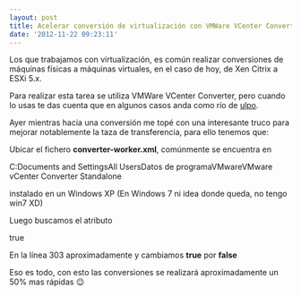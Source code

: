 ```yaml
---
layout: post
title: Acelerar conversión de virtualización con VMWare VCenter Converter
date: '2012-11-22 09:23:11'
---
```



Los que trabajamos con virtualización, es común realizar conversiones de máquinas físicas a máquinas virtuales, en el caso de hoy, de Xen Citrix a ESXi 5.x.

Para realizar esta tarea se utiliza VMWare VCenter Converter, pero cuando lo usas te das cuenta que en algunos casos anda como río de [ulpo](http://es.wikipedia.org/wiki/Ulpo).

Ayer mientras hacia una conversión me topé con una interesante truco para mejorar notablemente la taza de transferencia, para ello tenemos que:

Ubicar el fichero **converter-worker.xml**, comúnmente se encuentra en

C:Documents and SettingsAll UsersDatos de programaVMwareVMware vCenter Converter Standalone

instalado en un Windows XP (En Windows 7 ni idea donde queda, no tengo win7 XD)

Luego buscamos el atributo

<useSsl>true</useSsl>

En la línea 303 aproximadamente y cambiamos **true** por **false**

Eso es todo, con esto las conversiones se realizará aproximadamente un 50% mas rápidas 😉


